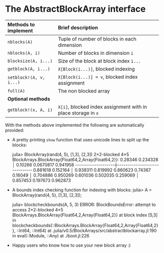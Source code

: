 # The AbstractBlockArray interface


| Methods to implement    | Brief description |
| :---------------------- | :---------------- |
| `nblocks(A)`            | Tuple of number of blocks in each dimension |
| `nblocks(A, i)`         | Number of blocks in dimension `i` |
| `blocksize(A, i...)`    | Size of the block at block index `i...` |
| `getblock(A, i...)`     | `X[Block(i...)]`, blocked indexing  |
| `setblock!(A, v, i...)` | `X[Block(i...)] = v`, blocked index assignment |
| `full(A)`               | The non blocked array |
| **Optional methods**    |                        |
| `getblock!(x, A, i)`    | `X[i]`, blocked index assignment with in place storage in `x` |


With the methods above implemented the following are automatically provided:

* A pretty printing `show` function that uses unicode lines to split up the blocks:

    julia> BlockArray(rand(4, 5), [1,3], [2,3])
    2×2-blocked 4×5 BlockArrays.BlockArray{Float64,2,Array{Float64,2}}:
     0.28346   0.234328  │  0.10266   0.0670817  0.941958
     --------------------┼-------------------------------
     0.881618  0.152164  │  0.938311  0.819992   0.860623
     0.74367   0.16049   │  0.704886  0.950269   0.601036
     0.502035  0.259069  │  0.857453  0.197673   0.962873


* A bounds index checking function for indexing with blocks:
    julia> A = BlockArray(rand(4, 5), [1,3], [2,3]);

    julia> blockcheckbounds(A, 5, 3)
    ERROR: BlockBoundsError: attempt to access 2×2-blocked 4×5 BlockArrays.BlockArray{Float64,2,Array{Float64,2}} at block index [5,3]
     in blockcheckbounds(::BlockArrays.BlockArray{Float64,2,Array{Float64,2}}, ::Int64, ::Int64) at .julia/v0.5/BlockArrays/src/abstractblockarray.jl:190
     in eval(::Module, ::Any) at ./boot.jl:226

* Happy users who know how to use your new block array :)

